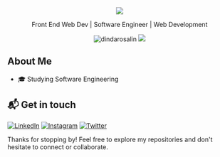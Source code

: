 <div align="center">
  <img src="https://readme-typing-svg.herokuapp.com?color=%blue&size=32&center=true&vCenter=true&width=600&height=50&lines=Hi+👋,+I'm+Dinda+Rosalin;Web+Developer;"/>
</div>

<p align="center">
  Front End Web Dev | Software Engineer | Web Development
</p>

<p align="center">  
 <img src="https://komarev.com/ghpvc/?username=dindarosalin&color=blue" alt="dindarosalin" />
 <img src="https://img.shields.io/github/followers/dindarosalin?label=followers&style=social"/>
</p>

## About Me

- 🎓 Studying Software Engineering

## 📬 Get in touch
[![LinkedIn](https://img.shields.io/badge/LinkedIn-Connect-blue?logo=linkedin&logoColor=white&style=flat-square)](https://www.linkedin.com/in/dindarosalin/)
[![Instagram](https://img.shields.io/badge/Instagram-Follow-E4405F?logo=instagram&logoColor=white&style=flat-square)](https://www.instagram.com/dindarosalin/)
[![Twitter](https://img.shields.io/badge/Twitter-Follow-blue?logo=twitter&logoColor=white&style=flat-square)](https://twitter.com/dindarosalin)

Thanks for stopping by! Feel free to explore my repositories and don't hesitate to connect or collaborate.
